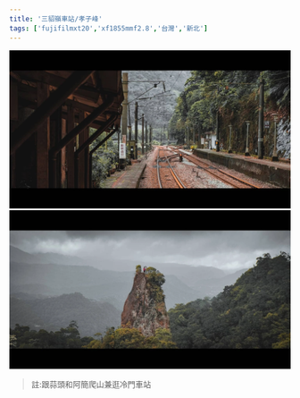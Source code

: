 ```yaml
---
title: '三貂嶺車站/孝子峰'
tags: ['fujifilmxt20','xf1855mmf2.8','台灣','新北']
---
```

![001](./img/instagram_output/202104/003.webp)
![002](./img/instagram_output/202104/002.webp)
>註:跟蒜頭和阿簡爬山兼逛冷門車站
